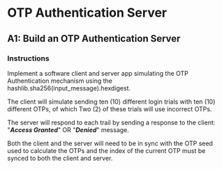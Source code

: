 # OTP Authentication Server
## A1: Build an OTP Authentication Server

### Instructions
Implement a software client and server app simulating the OTP Authentication mechanism using the hashlib.sha256(input_message).hexdigest. 

The client will simulate sending ten (10) different login trials with ten (10) different OTPs, of which Two (2) of these trials will use incorrect OTPs. 

The server will respond to each trail by sending a response to the client: "<em><b>Access Granted</em></b>" OR "<b><em>Denied</em></b>" message. 

Both the client and the server will need to be in sync with the OTP seed used to calculate the OTPs and the index of the current OTP must be synced to both the client and server.
